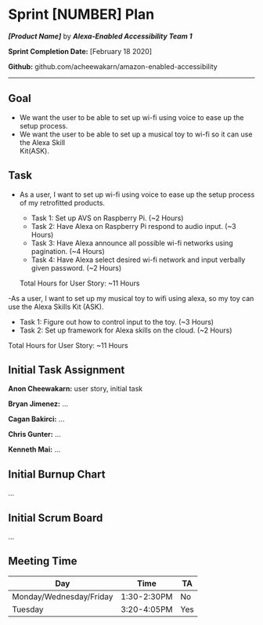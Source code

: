 # Sprint [NUMBER] Plan

***[Product Name]*** by  ***Alexa-Enabled Accessibility Team 1***

**Sprint Completion Date:** [February 18 2020]

**Github:** github.com/acheewakarn/amazon-enabled-accessibility

---

## Goal

- We want the user to be able to set up wi-fi using voice to ease up the setup process.
- We want the user to be able to set up a musical toy to wi-fi so it can use the Alexa Skill  
  Kit(ASK).
  
## Task

- As a user, I want to set up wi-fi using voice to ease up the setup process of my retrofitted 
  products.
  - Task 1: Set up AVS on Raspberry Pi. (~2 Hours)
  - Task 2: Have Alexa on Raspberry Pi respond to audio input. (~3 Hours)
  - Task 3: Have Alexa announce all possible wi-fi networks using pagination. (~4 Hours)
  - Task 4: Have Alexa select desired wi-fi network and input verbally given password. (~2 Hours)
  
  Total Hours for User Story: ~11 Hours
  
-As a user, I want to set up my musical toy to wifi using alexa, so my toy can use the Alexa Skills 
 Kit (ASK).
  - Task 1: Figure out how to control input to the toy. (~3 Hours)
  - Task 2: Set up framework for Alexa skills on the cloud. (~2 Hours)
  
  Total Hours for User Story: ~11 Hours
  
## Initial Task Assignment

**Anon Cheewakarn:** user story, initial task

**Bryan Jimenez:** ...

**Cagan Bakirci:** ...

**Chris Gunter:** ...

**Kenneth Mai:** ...


## Initial Burnup Chart

...

## Initial Scrum Board

...

## Meeting Time

|Day|Time|TA|
|------|------|------|
|Monday/Wednesday/Friday|1:30-2:30PM|No|
|Tuesday|3:20-4:05PM|Yes|
